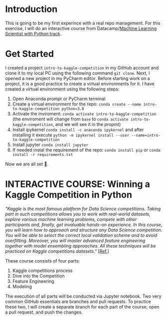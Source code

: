 # Introduction
This is going to be my first experince with a real repo management. For this exercise, I will do an interactive course from Datacamp/[Machine Learning Scientist with Python track](https://app.datacamp.com/learn/career-tracks/machine-learning-scientist-with-python?version=1).

# Get Started
I created a project `intro-to-kaggle-competition` in my GitHub account and clone it to my local PC using the following command `git clone`. Next, I opened a new project in my PyCharm editor. Before starting work on a project, it is a good practice to create a virtual environments for it. I have created a virtual environment using the following steps:
1.  Open Anaconda prompt or PyCharm terminal
2.  Create a virtual environment for the repo: `conda create --name intro-to-kaggle-competition python=3.8`
3.  Activate the inviroment: `conda activate intro-to-kaggle-competition` (the enviroment will change from `base` to `conda activate intro-to-kaggle-competition`, and we will see it in the propmt)
4.  Install ipykernel `conda install -c anaconda ipykernel` and after installing it execute `python -m ipykernel install --user --name=intro-to-kaggle-competition`
5.  Install jupyter `conda install jupyter`
6.  If needed instal the requirement of the repo: `conda install pip` or `conda install -r requirements.txt`

Now we are all set 🦾.

# INTERACTIVE COURSE: Winning a Kaggle Competition in Python
_"Kaggle is the most famous platform for Data Science competitions. Taking part in such competitions allows you to work with real-world datasets, explore various machine learning problems, compete with other participants and, finally, get invaluable hands-on experience. In this course, you will learn how to approach and structure any Data Science competition. You will be able to select the correct local validation scheme and to avoid overfitting. Moreover, you will master advanced feature engineering together with model ensembling approaches. All these techniques will be practiced on Kaggle competitions datasets."_ [[Ref.](https://app.datacamp.com/learn/courses/winning-a-kaggle-competition-in-python)]

These course consists of four parts:
1. Kaggle competitions process
2. Dive into the Competition
3. Feature Engineering
4. Modeling

The execution of all parts will be conducted via Jupyter notebook. Two very common GitHub essentials are branches and pull requests. To practice these two, I will create a separate branch for each part of the course, open a pull request, and push the changes.

